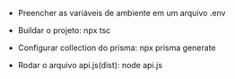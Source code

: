 - Preencher as variáveis de ambiente em um arquivo .env

- Buildar o projeto: npx tsc

- Configurar collection do prisma: npx prisma generate

- Rodar o arquivo api.js(dist): node api.js
